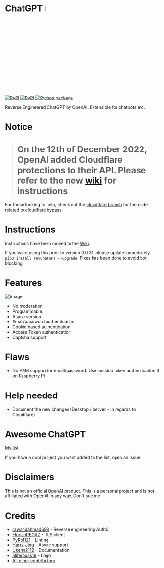 # ChatGPT <img src="https://github.com/acheong08/ChatGPT/blob/main/logo.png?raw=true" width="7%"></img>
[![PyPi](https://img.shields.io/pypi/v/revChatGPT.svg)](https://pypi.python.org/pypi/revChatGPT)
[![PyPi](https://img.shields.io/pypi/dm/revChatGPT.svg)](https://pypi.python.org/pypi/revChatGPT)
[![Python package](https://github.com/acheong08/ChatGPT/actions/workflows/python-package.yml/badge.svg)](https://github.com/acheong08/ChatGPT/actions/workflows/python-package.yml)

Reverse Engineered ChatGPT by OpenAI. Extensible for chatbots etc.

# Notice 
> # On the 12th of December 2022, OpenAI added Cloudflare protections to their API. Please refer to the new [wiki](https://github.com/acheong08/ChatGPT/wiki/Setup) for instructions

For those looking to help, check out the [cloudflare branch](https://github.com/acheong08/ChatGPT/tree/cloudflare) for the code related to cloudflare bypass

# Instructions
Instructions have been moved to the [Wiki](https://github.com/acheong08/ChatGPT/wiki).

If you were using this prior to version 0.0.31, please update immediately. `pip3 install revChatGPT --upgrade`. Fixes has been done to avoid bot blocking

# Features
![image](https://user-images.githubusercontent.com/36258159/205534498-acc59484-c4b4-487d-89a7-d7b884af709b.png)
- No moderation
- Programmable.
- Async version
- Email/password authentication
- Cookie based authentication
- Access Token authentication
- Captcha support 

# Flaws
- No ARM support for email/password. Use session token authentication if on Raspberry Pi

# Help needed
- Document the new changes (Desktop / Server - In regards to Cloudflare)

# Awesome ChatGPT
[My list](https://github.com/stars/acheong08/lists/awesome-chatgpt)

If you have a cool project you want added to the list, open an issue.

# Disclaimers
This is not an official OpenAI product. This is a personal project and is not affiliated with OpenAI in any way. Don't sue me

# Credits
- [rawandahmad698](https://github.com/rawandahmad698) - Reverse engineering Auth0
- [FlorianREGAZ](https://github.com/FlorianREGAZ) - TLS client
- [PyRo1121](https://github.com/PyRo1121) - Linting
- [Harry-Jing](https://github.com/Harry-Jing) - Async support
- [Ukenn2112](https://github.com/Ukenn2112) - Documentation
- [aliferouss19](https://github.com/aliferouss19) - Logo
- [All other contributors](https://github.com/acheong08/ChatGPT/graphs/contributors)
